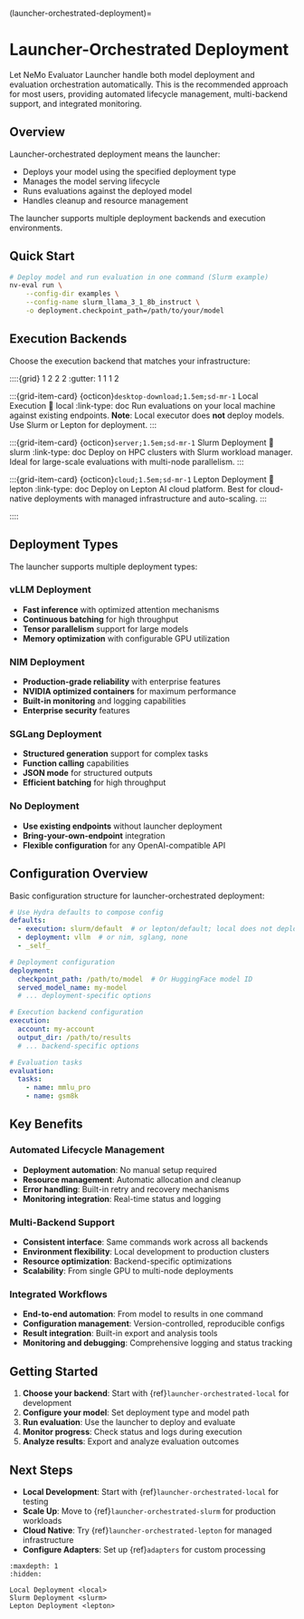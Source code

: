 (launcher-orchestrated-deployment)=

# Launcher-Orchestrated Deployment

Let NeMo Evaluator Launcher handle both model deployment and evaluation orchestration automatically. This is the recommended approach for most users, providing automated lifecycle management, multi-backend support, and integrated monitoring.

## Overview

Launcher-orchestrated deployment means the launcher:
- Deploys your model using the specified deployment type
- Manages the model serving lifecycle
- Runs evaluations against the deployed model
- Handles cleanup and resource management

The launcher supports multiple deployment backends and execution environments.

## Quick Start

```bash
# Deploy model and run evaluation in one command (Slurm example)
nv-eval run \
    --config-dir examples \
    --config-name slurm_llama_3_1_8b_instruct \
    -o deployment.checkpoint_path=/path/to/your/model
```

## Execution Backends

Choose the execution backend that matches your infrastructure:

::::{grid} 1 2 2 2
:gutter: 1 1 1 2

:::{grid-item-card} {octicon}`desktop-download;1.5em;sd-mr-1` Local Execution
:link: local
:link-type: doc
Run evaluations on your local machine against existing endpoints. **Note**: Local executor does **not** deploy models. Use Slurm or Lepton for deployment.
:::

:::{grid-item-card} {octicon}`server;1.5em;sd-mr-1` Slurm Deployment
:link: slurm
:link-type: doc
Deploy on HPC clusters with Slurm workload manager. Ideal for large-scale evaluations with multi-node parallelism.
:::

:::{grid-item-card} {octicon}`cloud;1.5em;sd-mr-1` Lepton Deployment
:link: lepton
:link-type: doc
Deploy on Lepton AI cloud platform. Best for cloud-native deployments with managed infrastructure and auto-scaling.
:::

::::

## Deployment Types

The launcher supports multiple deployment types:

### vLLM Deployment
- **Fast inference** with optimized attention mechanisms
- **Continuous batching** for high throughput
- **Tensor parallelism** support for large models
- **Memory optimization** with configurable GPU utilization

### NIM Deployment  
- **Production-grade reliability** with enterprise features
- **NVIDIA optimized containers** for maximum performance
- **Built-in monitoring** and logging capabilities
- **Enterprise security** features

### SGLang Deployment
- **Structured generation** support for complex tasks
- **Function calling** capabilities
- **JSON mode** for structured outputs
- **Efficient batching** for high throughput

### No Deployment
- **Use existing endpoints** without launcher deployment
- **Bring-your-own-endpoint** integration
- **Flexible configuration** for any OpenAI-compatible API

## Configuration Overview

Basic configuration structure for launcher-orchestrated deployment:

```yaml
# Use Hydra defaults to compose config
defaults:
  - execution: slurm/default  # or lepton/default; local does not deploy
  - deployment: vllm  # or nim, sglang, none
  - _self_

# Deployment configuration
deployment:
  checkpoint_path: /path/to/model  # Or HuggingFace model ID
  served_model_name: my-model
  # ... deployment-specific options

# Execution backend configuration
execution:
  account: my-account
  output_dir: /path/to/results
  # ... backend-specific options

# Evaluation tasks
evaluation:
  tasks:
    - name: mmlu_pro
    - name: gsm8k
```

## Key Benefits

### Automated Lifecycle Management
- **Deployment automation**: No manual setup required
- **Resource management**: Automatic allocation and cleanup  
- **Error handling**: Built-in retry and recovery mechanisms
- **Monitoring integration**: Real-time status and logging

### Multi-Backend Support
- **Consistent interface**: Same commands work across all backends
- **Environment flexibility**: Local development to production clusters
- **Resource optimization**: Backend-specific optimizations
- **Scalability**: From single GPU to multi-node deployments

### Integrated Workflows
- **End-to-end automation**: From model to results in one command
- **Configuration management**: Version-controlled, reproducible configs
- **Result integration**: Built-in export and analysis tools
- **Monitoring and debugging**: Comprehensive logging and status tracking

## Getting Started

1. **Choose your backend**: Start with {ref}`launcher-orchestrated-local` for development
2. **Configure your model**: Set deployment type and model path
3. **Run evaluation**: Use the launcher to deploy and evaluate
4. **Monitor progress**: Check status and logs during execution
5. **Analyze results**: Export and analyze evaluation outcomes

## Next Steps

- **Local Development**: Start with {ref}`launcher-orchestrated-local` for testing
- **Scale Up**: Move to {ref}`launcher-orchestrated-slurm` for production workloads  
- **Cloud Native**: Try {ref}`launcher-orchestrated-lepton` for managed infrastructure
- **Configure Adapters**: Set up {ref}`adapters` for custom processing

```{toctree}
:maxdepth: 1
:hidden:

Local Deployment <local>
Slurm Deployment <slurm>
Lepton Deployment <lepton>
```
